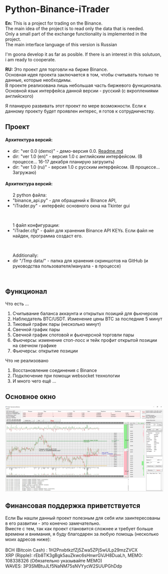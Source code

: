 # Python-Binance-iTrader
<B>En:</B> This is a project for trading on the Binance.<BR>
The main idea of the project is to read only the data that is needed. <BR>
Only a small part of the exchange functionality is implemented in the project. <BR>
The main interface language of this version is Russian <BR>

I'm goona develop it as far as posible. If there is  an interest in this solutuon, i am ready to cooperate.

<B>RU:</B> Это проект для торговли на бирже Binance.<BR>
Основная идея проекта заключается в том, чтобы считывать только те данные, которые необходимы.<BR>
В проекте реализована лишь небольшая часть биржевого функционала.<BR>
Основной язык интерфейса данной версии - русский (с вкроплениями английского)<BR>

Я планирую развивать этот проект по мере возможности. Если к данному проекту будет проявлен интерес, я готов к сотрудничеству.

  
## Проект<BR>
#### Архитектура версий:
 - dir: "ver 0.0 (demo)" - демо-версия 0.0. <A href="https://github.com/GeorgeGor15/Python-Binance-iTrader/blob/main/ver%200.0%20(demo)/README.md">Readme.md</A>   
 - dir: "ver 1.0 (en)" - версия 1.0 с английским интерфейсом. (В процессе... 16-17 декабря планирую загрузить)  
 - dir: "ver 1.0 (ru)" - версия 1.0 с русским интерфейсом. (В процессе... Загружаю) 
  
#### Архитектура версий:
<UL>2 python файла: <BR>
  <LI>"binance_api.py" - для обращений к Binance API, <BR>
  <LI>"iTrader.py" - интерфейс основного окна на Tkinter gui</OL></UL><BR>
<UL>1 файл конфигурации: <BR>
<LI>"iTrader.cfg" - файл для хранения Binance API KEYs. Если файл не найден, программа создаст его.</UL><BR>
<UL>Additionally: <BR>
 <LI>dir "/Tmp data/" - папка для хранения скриншотов на GitHub (и руководства пользователя/мануала - в процессе)</UL><BR>
      

## Функционал
Что есть ...
<OL><LI>Считывание баланса аккаунта и открытых позиций для фьючерсов
<LI>Наблюдатель BTC/USDT. Изменение цены BTC за последние 5 минут
<LI>Тиковый график пары (несколько минут)
<LI>Свечной график пары
<LI>Свечной график спотовой и фьючерсной торговли пары
<LI>Фьючерсы: изменение стоп-лосс и тейк профит открытой позиции на свечном графике
<LI>Фьючерсы: открытие позиции
</OL>
 Что не реализовано
<OL><LI>Восстановление соединения с Binance
<LI>Подключение при помощи websocket технологии
<LI>И много чего ещё ...
</OL>   
  
## Основное окно
 ![window](https://github.com/GeorgeGor15/Python-Binance-iTrader/blob/main/ver%201.0%20(ru)/Tmp%20data/MW%20(1.0).jpg?raw=true)
  
  
## Финансовая поддержка приветствуется<BR>
Если Вы нашли данный проект полезным для себя или заинтересованы в его развитии - это конечно замечательно.<BR>
Вместе с тем, так как проект становится сложнее и требует больше времени и внимания, я буду благодарен за любую помощь (несколько моих адресов ниже):<BR>
<BR>
BCH (Bitcoin Cash)  : 1H2PnxbtkzfZj5Zwa5ZPjSwULp29mzZVCX  <BR>
XRP (Ripple): rEb8TK3gBgk5auZkwc6sHnwrGVJH8DuaLh, MEMO: 108338326 (Обязательно указывайте MEMO)<BR>
WAVES: 3P3SMBtuJLf5NaNM75sNVYycW2SUUPGhDdp
